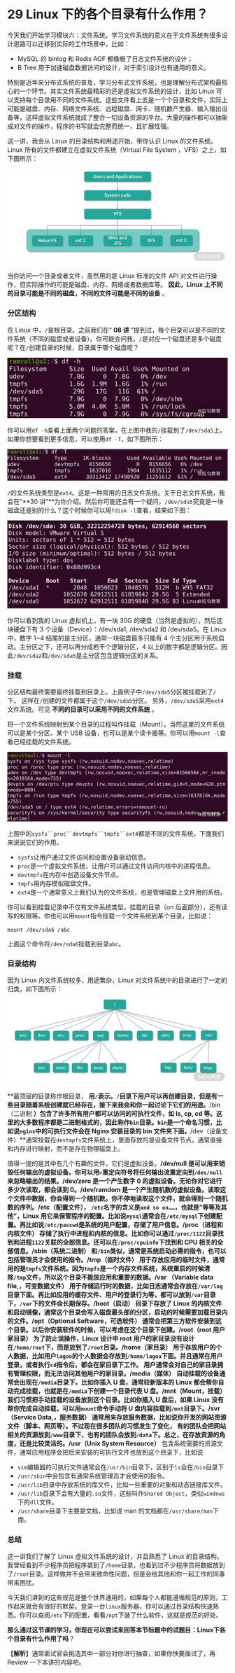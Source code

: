 29 Linux 下的各个目录有什么作用？
=====================

今天我们开始学习模块六：文件系统。学习文件系统的意义在于文件系统有很多设计思路可以迁移到实际的工作场景中，比如：

* MySQL 的 binlog 和 Redis AOF 都像极了日志文件系统的设计；
* B Tree 用于加速磁盘数据访问的设计，对于索引设计也有通用的意义。

特别是近年来分布式系统的普及，学习分布式文件系统，也是理解分布式架构最核心的一个环节。其实文件系统最精彩的还是虚拟文件系统的设计，比如 Linux 可以支持每个目录用不同的文件系统。这些文件看上去是一个个目录和文件，实际上可能是磁盘、内存、网络文件系统、远程磁盘、网卡、随机数产生器、输入输出设备等，这样虚拟文件系统就成了整合一切设备资源的平台。大量的操作都可以抽象成对文件的操作，程序的书写就会完整而统一，且扩展性强。

这一讲，我会从 Linux 的目录结构和用途开始，带你认识 Linux 的文件系统。Linux 所有的文件都建立在虚拟文件系统（Virtual File System ，VFS）之上，如下图所示：

![Lark20201223-163616.png](assets/Cip5yF_jAd-APzhvAADyJAEGLTc170.png)

当你访问一个目录或者文件，虽然用的是 Linux 标准的文件 API 对文件进行操作，但实际操作的可能是磁盘、内存、网络或者数据库等。 **因此，Linux 上不同的目录可能是不同的磁盘，不同的文件可能是不同的设备** 。

### 分区结构

在 Linux 中，`/`是根目录。之前我们在“ **08 讲** ”提到过，每个目录可以是不同的文件系统（不同的磁盘或者设备）。你可能会问我，`/`是对应一个磁盘还是多个磁盘呢？在`/`创建目录的时候，目录属于哪个磁盘呢？

![Drawing 1.png](assets/CgpVE1_jAeqAern4AAH5hspmQ0Y638.png)

你可以用`df -h`查看上面两个问题的答案，在上图中我的`/`挂载到了`/dev/sda5`上。如果你想要看到更多信息，可以使用`df -T`，如下图所示：

![Drawing 2.png](assets/CgpVE1_jAfGAf6BqAAGJaAmhd0Q927.png)

`/`的文件系统类型是`ext4`。这是一种常用的日志文件系统。关于日志文件系统，我会在“\*\*30 讲”\*\*为你介绍。然后你可能还会有一个疑问，`/dev/sda5`究竟是一块磁盘还是别的什么？这个时候你可以用`fdisk -l`查看，结果如下图：

![Drawing 3.png](assets/CgqCHl_jAf-AGBtKAANDnVrYDh0934.png)

你可以看到我的 Linux 虚拟机上，有一块 30G 的硬盘（当然是虚拟的）。然后这块硬盘下有 3 个设备（Device）：/dev/sda1, /dev/sda2 和 /dev/sda5。在 Linux 中，数字 1~4 结尾的是主分区，通常一块磁盘最多只能有 4 个主分区用于系统启动。主分区之下，还可以再分成若干个逻辑分区，4 以上的数字都是逻辑分区。因此`/dev/sda2`和`/dev/sda5`是主分区包含逻辑分区的关系。

### 挂载

分区结构最终需要最终挂载到目录上。上面例子中`/dev/sda5`分区被挂载到了`/`下。 这样在`/`创建的文件都属于这个`/dev/sda5`分区。 另外，`/dev/sda5`采用`ext4`文件系统。可见 **不同的目录可以采用不同的文件系统** 。

将一个文件系统映射到某个目录的过程叫作挂载（Mount）。当然这里的文件系统可以是某个分区、某个 USB 设备，也可以是某个读卡器等。你可以用`mount -l`查看已经挂载的文件系统。

![Drawing 4.png](assets/Cip5yF_jAfeAIaUWAANFrmAEXQM991.png)

上图中的`sysfs``proc``devtmpfs``tmpfs``ext4`都是不同的文件系统，下面我们来说说它们的作用。

* `sysfs`让用户通过文件访问和设置设备驱动信息。
* `proc`是一个虚拟文件系统，让用户可以通过文件访问内核中的进程信息。
* `devtmpfs`在内存中创造设备文件节点。
* `tmpfs`用内存模拟磁盘文件。
* `ext4`是一个通常意义上我们认为的文件系统，也是管理磁盘上文件用的系统。

你可以看到挂载记录中不仅有文件系统类型，挂载的目录（on 后面部分），还有读写的权限等。你也可以用`mount`指令挂载一个文件系统到某个目录，比如说：

```
mount /dev/sda6 /abc

```

上面这个命令将`/dev/sda6`挂载到目录`abc`。

### 目录结构

因为 Linux 内文件系统较多，用途繁杂，Linux 对文件系统中的目录进行了一定的归类，如下图所示：

![Lark20201223-163621.png](assets/Ciqc1F_jAhGADnWLAAFf1qd349k816.png)

**最顶层的目录称作根目录， **用`/`表示。`/`目录下用户可以再创建目录，但是有一些目录随着系统创建就已经存在，接下来我会和你一起讨论下它们的用途。**/bin（二进制 **）包含了许多所有用户都可以访问的可执行文件，如 ls, cp, cd 等。这里的大多数程序都是二进制格式的，因此称作`bin`目录。`bin`是一个命名习惯，比如说`nginx`中的可执行文件会在 Nginx 安装目录的 bin 文件夹下面。**/dev（设备文件）**通常挂载在`devtmpfs`文件系统上，里面存放的是设备文件节点。通常直接和内存进行映射，而不是存在物理磁盘上。

值得一提的是其中有几个有趣的文件，它们是虚拟设备。**/dev/null **是可以用来销毁任何输出的虚拟设备。你可以用`>`重定向符号将任何输出流重定向到`/dev/null`来忽略输出的结果。**/dev/zero **是一个产生数字 0 的虚拟设备。无论你对它进行多少次读取，都会读到 0。**/dev/ramdom **是一个产生随机数的虚拟设备。读取这个文件中数据，你会得到一个随机数。你不停地读取这个文件，就会得到一个随机数的序列。**/etc（配置文件）， **`/etc`名字的含义是`and so on……`，也就是“等等及其他”，Linux 用它来保管程序的配置。比如说`mysql`通常会在`/etc/mysql`下创建配置。再比如说`/etc/passwd`是系统的用户配置，存储了用户信息。**/proc（进程和内核文件） **存储了执行中进程和内核的信息。比如你可以通过`/proc/1122`目录找到和进程`1122`关联的全部信息。还可以在`/proc/cpuinfo`下找到和 CPU 相关的全部信息。**/sbin（系统二进制） **和`/bin`类似，通常是系统启动必需的指令，也可以包括管理员才会使用的指令。**/tmp（临时文件） **用于存放应用的临时文件，通常用的是`tmpfs`文件系统。因为`tmpfs`是一个内存文件系统，系统重启的时候清除`/tmp`文件，所以这个目录不能放应用和重要的数据。**/var （Variable data file,，可变数据文件） **用于存储运行时的数据，比如日志通常会存放在`/var/log`目录下面。再比如应用的缓存文件、用户的登录行为等，都可以放到`/var`目录下，`/var`下的文件会长期保存。**/boot（启动） **目录下存放了 Linux 的内核文件和启动镜像，通常这个目录会写入磁盘最头部的分区，启动的时候需要加载目录内的文件。**/opt（Optional Software，可选软件） **通常会把第三方软件安装到这个目录。以后你安装软件的时候，可以考虑在这个目录下创建。**/root（root 用户家目录） **为了防止误操作，Linux 设计中 root 用户的家目录没有设计在`/home/root`下，而是放到了`/root`目录。**/home（家目录） **用于存放用户的个人数据，比如用户`lagou`的个人数据会存放到`/home/lagou`下面。并且通常在用户登录，或者执行`cd`指令后，都会在家目录下工作。 用户通常会对自己的家目录拥有管理权限，而无法访问其他用户的家目录。**/media（媒体） **自动挂载的设备通常会出现在`/media`目录下。比如你插入 U 盘，通常较新版本的 Linux 都会帮你自动完成挂载，也就是在`/media`下创建一个目录代表 U 盘。**/mnt（Mount，挂载） **我们习惯把手动挂载的设备放到这个目录。比如你插入 U 盘后，如果 Linux 没有帮你完成自动挂载，可以用`mount`命令手动将 U 盘内容挂载到`/mnt`目录下。**/svr（Service Data,，服务数据） **通常用来存放服务数据，比如说你开发的网站资源文件（脚本、网页等）。不过现在很多团队的习惯发生了变化， 有的团队会把网站相关的资源放到`/www`目录下，也有的团队会放到`/data`下。总之，在存放资源的角度，还是比较灵活的。**/usr（Unix System Resource）** 包含系统需要的资源文件，通常应用程序会把后来安装的可执行文件也放到这个目录下，比如说

* `vim`编辑器的可执行文件通常会在`/usr/bin`目录下，区别于`ls`会在`/bin`目录下
* `/usr/sbin`中会包含有通常系统管理员才会使用的指令。
* `/usr/lib`目录中存放系统的库文件，比如一些重要的对象和动态链接库文件。
* `/usr/lib`目录下会有大量的`.so`文件，这些叫作`Shared Object`，类似`windows`下的`dll`文件。
* `/usr/share`目录下主要是文档，比如说 man 的文档都在`/usr/share/man`下面。

### 总结

这一讲我们了解了 Linux 虚拟文件系统的设计，并且熟悉了 Linux 的目录结构。我曾经看到不少程序员把程序装到了`/home`目录，也看到过不少程序员将数据放到了`/root`目录。这样做并不会带来致命性问题，但是会给其他和你一起工作的同事带来困扰。

今天我们讲到的这些规范是整个世界通用的，如果每个人都能遵循规范的原则，工作起来就会有很好的默契。登录一台`linux`服务器，你可以通过目录结构快速熟悉。你可以查阅`/etc`下的配置，看看`/opt`下装了什么软件，这就是规范的好处。

**那么通过这节课的学习，你现在可以尝试来回答本节标题中的试题目：Linux下各个目录有什么作用了吗**？

【**解析**】通常面试官会挑选其中一部分对你进行抽查，如果你快要面试了，再 Review 一下本讲的内容吧。

